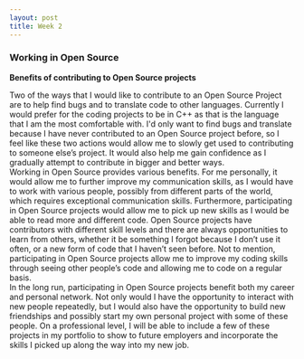 ```yaml
---
layout: post
title: Week 2
---
```

### Working in Open Source  
**Benefits of contributing to Open Source projects** 
  
Two of the ways that I would like to contribute to an Open Source Project are to help find bugs and to translate code to other languages. Currently I would prefer for the coding projects to be in C++ as that is the language that I am the most comfortable with. I'd only want to find bugs and translate because I have never contributed to an Open Source project before, so I feel like these two actions would allow me to slowly get used to contributing to someone else’s project. It would also help me gain confidence as I gradually attempt to contribute in bigger and better ways.   
	Working in Open Source provides various benefits. For me personally, it would allow me to further improve my communication skills, as I would have to work with various people, possibly from different parts of the world, which requires exceptional communication skills. Furthermore, participating in Open Source projects would allow me to pick up new skills as I would be able to read more and different code. Open Source projects have contributors with different skill levels and there are always opportunities to learn from others, whether it be something I forgot because I don’t use it often, or a new form of code that I haven’t seen before. Not to mention, participating in Open Source projects allow me to improve my coding skills through seeing other people’s code and allowing me to code on a regular basis.     
In the long run, participating in Open Source projects benefit both my career and personal network. Not only would I have the opportunity to interact with new people repeatedly, but I would also have the opportunity to build new friendships and possibly start my own personal project with some of these people. On a professional level, I will be able to include a few of these projects in my portfolio to show to future employers and incorporate the skills I picked up along the way into my new job. 
